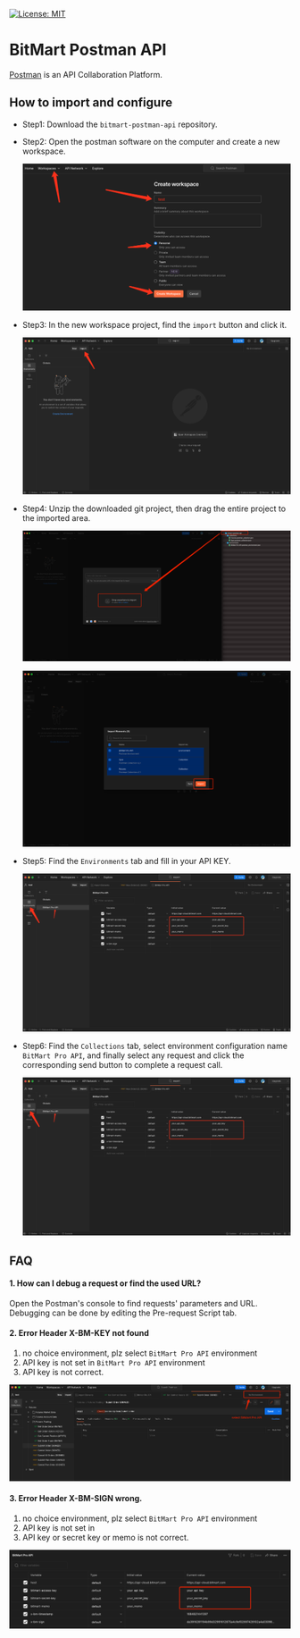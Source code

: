 [![License: MIT](https://img.shields.io/badge/License-MIT-yellow.svg)](https://opensource.org/licenses/MIT)

# BitMart Postman API
[Postman](https://getpostman.com) is an API Collaboration Platform.


## How to import and configure
* Step1: Download the `bitmart-postman-api` repository.
    
* Step2: Open the postman software on the computer and create a new workspace.
    <p align="center"><img src="assets/config_step1.png" /></p>
    

- Step3: In the new workspace project, find the `import` button and click it.
    <p align="center"><img src="assets/config_step2.png" /></p>
    
    
- Step4: Unzip the downloaded git project, then drag the entire project to the imported area.
    <p align="center"><img src="assets/config_step3.png" /></p>
    <p align="center"><img src="assets/config_step4.png" /></p>

- Step5: Find the `Environments` tab and fill in your API KEY.
    <p align="center"><img src="assets/config_step5.png" /></p>

- Step6: Find the `Collections` tab, select environment configuration name `BitMart Pro API`, 
    and finally select any request and click the corresponding send button to complete a request call.
    <p align="center"><img src="assets/config_step5.png" /></p>
  
## FAQ

#### 1. How can I debug a request or find the used URL?
Open the Postman's console to find requests' parameters and URL.
Debugging can be done by editing the Pre-request Script tab.


#### 2. Error Header X-BM-KEY not found
1. no choice environment, plz select `BitMart Pro API` environment
2. API key is not set in `BitMart Pro API` environment
3. API key is not correct.
  <p align="center"><img src="assets/set_env.png" /></p>


#### 3. Error Header X-BM-SIGN wrong.
1. no choice environment, plz select `BitMart Pro API` environment
2. API key is not set in 
3. API key or secret key or memo is not correct.
  <p align="center"><img src="assets/api_key.png" /></p>





